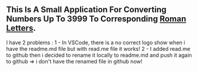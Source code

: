## This Is A Small Application For Converting Numbers Up To 3999 To Corresponding [**Roman Letters**](https://www.mathsisfun.com/roman-numerals.html).

I have 2 problems :
1 - In VSCode, there is a no correct logo show when i have the readme.md file but with read.me file it works!
2 - I added read.me to github then i decided to rename it locally to readme.md and push it again to github => i don't have the renamed file in github now!